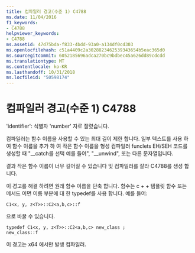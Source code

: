 ```yaml
---
title: 컴파일러 경고(수준 1) C4788
ms.date: 11/04/2016
f1_keywords:
- C4788
helpviewer_keywords:
- C4788
ms.assetid: 47d75bda-f833-4bdd-93a0-a134df0cd303
ms.openlocfilehash: c51a4409c2a3028823462539343654b5eac365d0
ms.sourcegitcommit: 6052185696adca270bc9bdbec45a626dd89cdcdd
ms.translationtype: MT
ms.contentlocale: ko-KR
ms.lasthandoff: 10/31/2018
ms.locfileid: "50598174"
---
```

# <a name="compiler-warning-level-1-c4788"></a>컴파일러 경고(수준 1) C4788

'identifier': 식별자 'number' 자로 잘렸습니다.

컴파일러는 함수 이름을 사용할 수 있는 최대 길이 제한 합니다. 일부 텍스트를 사용 하 여 함수 이름을 추가 하 여 작은 함수 이름을 형성 컴파일러 funclets EH/SEH 코드를 생성할 때 "__catch를 선택 예를 들어", "\__unwind", 또는 다른 문자열입니다.

결과 작은 함수 이름이 너무 길어질 수 있습니다 및 컴파일러를 잘라 C4788를 생성 합니다.

이 경고를 해결 하려면 원래 함수 이름을 단축 합니다. 함수는 c + + 템플릿 함수 또는 메서드 이면 이름 부분에 대 한 typedef를 사용 합니다. 예를 들어:

```
C1<x, y, z<T>>::C2<a,b,c>::f
```

으로 바꿀 수 있습니다.

```
typedef C1<x, y, z<T>>::C2<a,b,c> new_class ;
new_class::f
```

이 경고는 x64 에서만 발생 컴파일러.